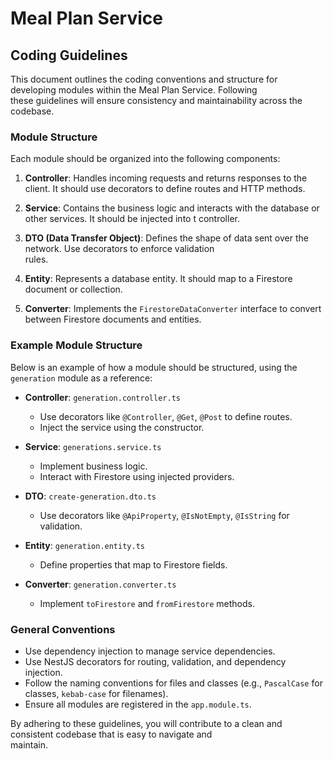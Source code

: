 # Meal Plan Service

## Coding Guidelines

This document outlines the coding conventions and structure for developing modules within the Meal Plan Service. Following  
these guidelines will ensure consistency and maintainability across the codebase.

### Module Structure

Each module should be organized into the following components:

1. **Controller**: Handles incoming requests and returns responses to the client. It should use decorators to define routes
   and HTTP methods.

2. **Service**: Contains the business logic and interacts with the database or other services. It should be injected into t
   controller.

3. **DTO (Data Transfer Object)**: Defines the shape of data sent over the network. Use decorators to enforce validation    
   rules.

4. **Entity**: Represents a database entity. It should map to a Firestore document or collection.

5. **Converter**: Implements the `FirestoreDataConverter` interface to convert between Firestore documents and entities.

### Example Module Structure

Below is an example of how a module should be structured, using the `generation` module as a reference:

- **Controller**: `generation.controller.ts`
    - Use decorators like `@Controller`, `@Get`, `@Post` to define routes.
    - Inject the service using the constructor.

- **Service**: `generations.service.ts`
    - Implement business logic.
    - Interact with Firestore using injected providers.

- **DTO**: `create-generation.dto.ts`
    - Use decorators like `@ApiProperty`, `@IsNotEmpty`, `@IsString` for validation.

- **Entity**: `generation.entity.ts`
    - Define properties that map to Firestore fields.

- **Converter**: `generation.converter.ts`
    - Implement `toFirestore` and `fromFirestore` methods.

### General Conventions

- Use dependency injection to manage service dependencies.
- Use NestJS decorators for routing, validation, and dependency injection.
- Follow the naming conventions for files and classes (e.g., `PascalCase` for classes, `kebab-case` for filenames).
- Ensure all modules are registered in the `app.module.ts`.

By adhering to these guidelines, you will contribute to a clean and consistent codebase that is easy to navigate and        
maintain.